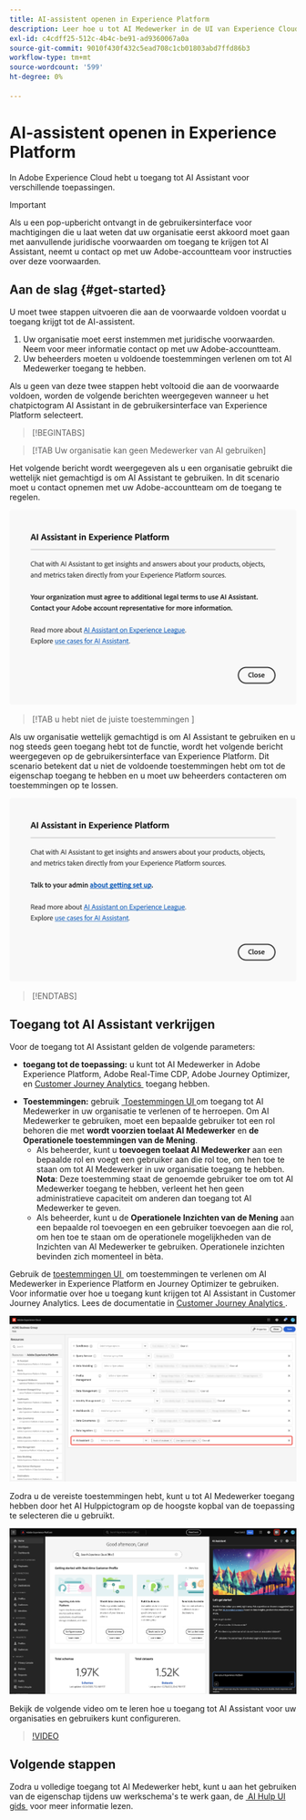 ```yaml
---
title: AI-assistent openen in Experience Platform
description: Leer hoe u tot AI Medewerker in de UI van Experience Cloud kunt toegang hebben.
exl-id: c4cdff25-512c-4b4c-be91-ad9360067a0a
source-git-commit: 9010f430f432c5ead708c1cb01803abd7ffd86b3
workflow-type: tm+mt
source-wordcount: '599'
ht-degree: 0%

---
```


# AI-assistent openen in Experience Platform

In Adobe Experience Cloud hebt u toegang tot AI Assistant voor verschillende toepassingen.

>[!IMPORTANT]
>
>Als u een pop-upbericht ontvangt in de gebruikersinterface voor machtigingen die u laat weten dat uw organisatie eerst akkoord moet gaan met aanvullende juridische voorwaarden om toegang te krijgen tot AI Assistant, neemt u contact op met uw Adobe-accountteam voor instructies over deze voorwaarden.

## Aan de slag {#get-started}

U moet twee stappen uitvoeren die aan de voorwaarde voldoen voordat u toegang krijgt tot de AI-assistent.

1. Uw organisatie moet eerst instemmen met juridische voorwaarden. Neem voor meer informatie contact op met uw Adobe-accountteam.
2. Uw beheerders moeten u voldoende toestemmingen verlenen om tot AI Medewerker toegang te hebben.

Als u geen van deze twee stappen hebt voltooid die aan de voorwaarde voldoen, worden de volgende berichten weergegeven wanneer u het chatpictogram AI Assistant in de gebruikersinterface van Experience Platform selecteert.

>[!BEGINTABS]

>[!TAB Uw organisatie kan geen Medewerker van AI  gebruiken]

Het volgende bericht wordt weergegeven als u een organisatie gebruikt die wettelijk niet gemachtigd is om AI Assistant te gebruiken. In dit scenario moet u contact opnemen met uw Adobe-accountteam om de toegang te regelen.

![&#x200B; het pop-up bericht dat op Experience Platform UI verschijnt als de organisatie geen Medewerker AI kan gebruiken.](./images/access/modal-one.png)

>[!TAB  u hebt niet de juiste toestemmingen ]

Als uw organisatie wettelijk gemachtigd is om AI Assistant te gebruiken en u nog steeds geen toegang hebt tot de functie, wordt het volgende bericht weergegeven op de gebruikersinterface van Experience Platform. Dit scenario betekent dat u niet de voldoende toestemmingen hebt om tot de eigenschap toegang te hebben en u moet uw beheerders contacteren om toestemmingen op te lossen.

![&#x200B; het pop-up bericht dat op Experience Platform UI verschijnt als u niet de noodzakelijke toestemmingen voor AI Medewerker hebt.](./images/access/modal-two.png)

>[!ENDTABS]

## Toegang tot AI Assistant verkrijgen

Voor de toegang tot AI Assistant gelden de volgende parameters:

* **toegang tot de toepassing:** u kunt tot AI Medewerker in Adobe Experience Platform, Adobe Real-Time CDP, Adobe Journey Optimizer, en [&#x200B; Customer Journey Analytics &#x200B;](https://experienceleague.adobe.com/nl/docs/analytics-platform/using/ai-assistant) toegang hebben.
<!-- * **Contractual access:** Your company must agree to certain [!DNL GenAI]-related legal terms before your organization can use AI Assistant. Contact your organization's administrator or your Adobe Account Team if you are not able to access AI Assistant.  -->
* **Toestemmingen:** gebruik [&#x200B; Toestemmingen UI &#x200B;](../access-control/abac/ui/permissions.md) om toegang tot AI Medewerker in uw organisatie te verlenen of te herroepen. Om AI Medewerker te gebruiken, moet een bepaalde gebruiker tot een rol behoren die met **wordt voorzien toelaat AI Medewerker** en **de Operationele toestemmingen van de Mening**.
   * Als beheerder, kunt u **toevoegen toelaat AI Medewerker** aan een bepaalde rol en voegt een gebruiker aan die rol toe, om hen toe te staan om tot AI Medewerker in uw organisatie toegang te hebben. **Nota**: Deze toestemming staat de genoemde gebruiker toe om tot AI Medewerker toegang te hebben, verleent het hen geen administratieve capaciteit om anderen dan toegang tot AI Medewerker te geven.
   * Als beheerder, kunt u de **Operationele Inzichten van de Mening** aan een bepaalde rol toevoegen en een gebruiker toevoegen aan die rol, om hen toe te staan om de operationele mogelijkheden van de Inzichten van AI Medewerker te gebruiken. Operationele inzichten bevinden zich momenteel in bèta.

Gebruik de [&#x200B; toestemmingen UI &#x200B;](../access-control/abac/ui/roles.md) om toestemmingen te verlenen om AI Medewerker in Experience Platform en Journey Optimizer te gebruiken. Voor informatie over hoe u toegang kunt krijgen tot AI Assistant in Customer Journey Analytics. Lees de documentatie in [&#x200B; Customer Journey Analytics &#x200B;](https://experienceleague.adobe.com/nl/docs/analytics-platform/using/ai-assistant).

![&#x200B; de pagina van toestemmingen UI met Enable AI Medewerker en de Toestemmingen van de Inzicht van de Mening Operationele inbegrepen in een bepaalde rol.](./images/access/access-permissions.png)

Zodra u de vereiste toestemmingen hebt, kunt u tot AI Medewerker toegang hebben door het AI Hulppictogram op de hoogste kopbal van de toepassing te selecteren die u gebruikt.

![&#x200B; AI Medewerker met eerste gebruikerservaring.](./images/access/access-home.png)

Bekijk de volgende video om te leren hoe u toegang tot AI Assistant voor uw organisaties en gebruikers kunt configureren.

>[!VIDEO](https://video.tv.adobe.com/v/3436470/?learn=on)

## Volgende stappen

Zodra u volledige toegang tot AI Medewerker hebt, kunt u aan het gebruiken van de eigenschap tijdens uw werkschema&#39;s te werk gaan, de [&#x200B; AI Hulp UI gids &#x200B;](./ui-guide.md) voor meer informatie lezen.
